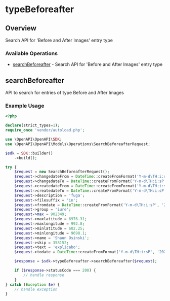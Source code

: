 # typeBeforeafter

## Overview

Search API for 'Before and After Images' entry type

### Available Operations

* [searchBeforeafter](#searchbeforeafter) - Search API for 'Before and After Images' entry type

## searchBeforeafter

API to search for entries of type Before and After Images

### Example Usage

```php
<?php

declare(strict_types=1);
require_once 'vendor/autoload.php';

use \OpenAPI\OpenAPI\SDK;
use \OpenAPI\OpenAPI\Models\Operations\SearchBeforeafterRequest;

$sdk = SDK::builder()
    ->build();

try {
    $request = new SearchBeforeafterRequest();
    $request->changedateFrom = DateTime::createFromFormat('Y-m-d\TH:i:sP', '2022-09-13T17:41:46.141Z');
    $request->changedateTo = DateTime::createFromFormat('Y-m-d\TH:i:sP', '2022-07-22T16:55:44.795Z');
    $request->createdateFrom = DateTime::createFromFormat('Y-m-d\TH:i:sP', '2022-03-24T20:42:46.563Z');
    $request->createdateTo = DateTime::createFromFormat('Y-m-d\TH:i:sP', '2020-04-17T15:42:43.722Z');
    $request->description = 'fuga';
    $request->filesuffix = 'in';
    $request->fromdate = DateTime::createFromFormat('Y-m-d\TH:i:sP', '2022-05-22T05:33:50.280Z');
    $request->group = 'iure';
    $request->max = 902349;
    $request->maxlatitude = 6976.31;
    $request->maxlongitude = 992.8;
    $request->minlatitude = 602.25;
    $request->minlongitude = 9698.1;
    $request->name = 'Shaun Osinski';
    $request->skip = 358152;
    $request->text = 'explicabo';
    $request->todate = DateTime::createFromFormat('Y-m-d\TH:i:sP', '2022-01-20T14:32:34.011Z');

    $response = $sdk->typeBeforeafter->searchBeforeafter($request);

    if ($response->statusCode === 200) {
        // handle response
    }
} catch (Exception $e) {
    // handle exception
}
```
